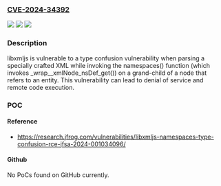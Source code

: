 ### [CVE-2024-34392](https://cve.mitre.org/cgi-bin/cvename.cgi?name=CVE-2024-34392)
![](https://img.shields.io/static/v1?label=Product&message=n%2Fa&color=blue)
![](https://img.shields.io/static/v1?label=Version&message=n%2Fa&color=blue)
![](https://img.shields.io/static/v1?label=Vulnerability&message=n%2Fa&color=brighgreen)

### Description

libxmljs is vulnerable to a type confusion vulnerability when parsing a specially crafted XML while invoking the namespaces() function (which invokes _wrap__xmlNode_nsDef_get()) on a grand-child of a node that refers to an entity. This vulnerability can lead to denial of service and remote code execution.

### POC

#### Reference
- https://research.jfrog.com/vulnerabilities/libxmljs-namespaces-type-confusion-rce-jfsa-2024-001034096/

#### Github
No PoCs found on GitHub currently.

